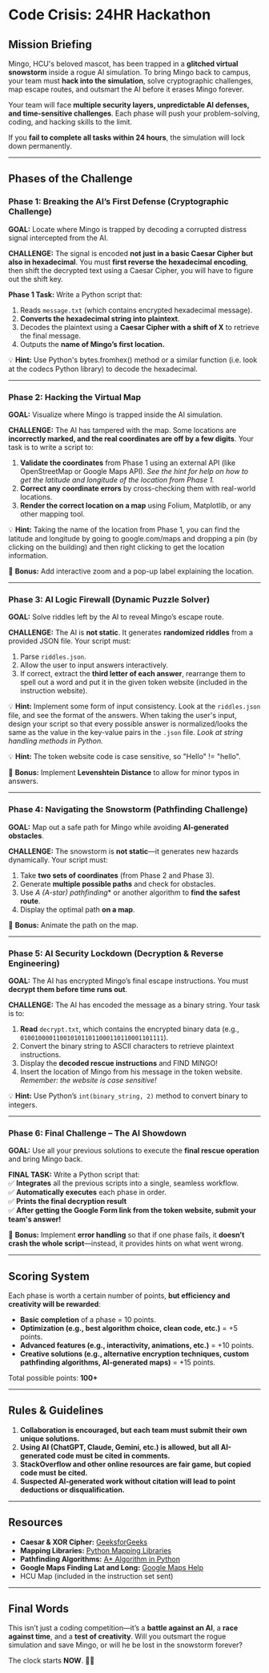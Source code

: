 # **Code Crisis: 24HR Hackathon**  

## **Mission Briefing**  

Mingo, HCU's beloved mascot, has been trapped in a **glitched virtual snowstorm** inside a rogue AI simulation. To bring Mingo back to campus, your team must **hack into the simulation**, solve cryptographic challenges, map escape routes, and outsmart the AI before it erases Mingo forever.  

Your team will face **multiple security layers, unpredictable AI defenses, and time-sensitive challenges**. Each phase will push your problem-solving, coding, and hacking skills to the limit.  

If you **fail to complete all tasks within 24 hours**, the simulation will lock down permanently.  

---  

## **Phases of the Challenge**  

### **Phase 1: Breaking the AI’s First Defense (Cryptographic Challenge)**  

**GOAL:** Locate where Mingo is trapped by decoding a corrupted distress signal intercepted from the AI.  

**CHALLENGE:** The signal is encoded **not just in a basic Caesar Cipher but also in hexadecimal**. You must **first reverse the hexadecimal encoding**, then shift the decrypted text using a Caesar Cipher, you will have to figure out the shift key.  

**Phase 1 Task:** Write a Python script that:  
1. Reads `message.txt` (which contains encrypted hexadecimal message).  
2. **Converts the hexadecimal string into plaintext**.  
3. Decodes the plaintext using a **Caesar Cipher with a shift of X** to retrieve the final message.
4. Outputs the **name  of Mingo’s first location.**

💡 **Hint:** Use Python's bytes.fromhex() method or a similar function (i.e. look at the codecs Python library) to decode the hexadecimal.

---

### **Phase 2: Hacking the Virtual Map**  

**GOAL:** Visualize where Mingo is trapped inside the AI simulation.  

**CHALLENGE:** The AI has tampered with the map. Some locations are **incorrectly marked, and the real coordinates are off by a few digits**. Your task is to write a script to:  
1. **Validate the coordinates** from Phase 1 using an external API (like OpenStreetMap or Google Maps API). *See the hint for help on how to get the latitude and longitude of the location from Phase 1.*  
2. **Correct any coordinate errors** by cross-checking them with real-world locations.  
3. **Render the correct location on a map** using Folium, Matplotlib, or any other mapping tool.  

💡 **Hint:** Taking the name of the location from Phase 1, you can find the latitude and longitude by going to google.com/maps and dropping a pin (by clicking on the building) and then right clicking to get the location information.

🔹 **Bonus:** Add interactive zoom and a pop-up label explaining the location.  

---

### **Phase 3: AI Logic Firewall (Dynamic Puzzle Solver)**  

**GOAL:** Solve riddles left by the AI to reveal Mingo’s escape route.  

**CHALLENGE:** The AI is **not static**. It generates **randomized riddles** from a provided JSON file. Your script must:  
1. Parse `riddles.json`.  
2. Allow the user to input answers interactively.  
3. If correct, extract the **third letter of each answer**, rearrange them to spell out a word and put it in the given token website (included in the instruction website).  

💡 **Hint:** Implement some form of input consistency. Look at the `riddles.json` file, and see the format of the answers. When taking the user's input, design your script so that every possible answer is normalized/looks the same as the value in the key-value pairs in the `.json` file. *Look at string handling methods in Python.*

💡 **Hint:** The token website code is case sensitive, so "Hello" != "hello". 

🔹 **Bonus:** Implement **Levenshtein Distance** to allow for minor typos in answers.  

---

### **Phase 4: Navigating the Snowstorm (Pathfinding Challenge)**  

**GOAL:** Map out a safe path for Mingo while avoiding **AI-generated obstacles**.  

**CHALLENGE:** The snowstorm is **not static**—it generates new hazards dynamically. Your script must:  
1. Take **two sets of coordinates** (from Phase 2 and Phase 3).  
2. Generate **multiple possible paths** and check for obstacles.  
3. Use **A* (A-star) pathfinding** or another algorithm to **find the safest route**.  
4. Display the optimal path **on a map**.  

🔹 **Bonus:** Animate the path on the map.  

---

### **Phase 5: AI Security Lockdown (Decryption & Reverse Engineering)**  

**GOAL:** The AI has encrypted Mingo’s final escape instructions. You must **decrypt them before time runs out**.  

**CHALLENGE:** The AI has encoded the message as a binary string. Your task is to:  
1. **Read** `decrypt.txt`, which contains the encrypted binary data (e.g., `0100100001100101011011000110110001101111`).  
2. Convert the binary string to ASCII characters to retrieve plaintext instructions.  
3. Display the **decoded rescue instructions** and FIND MINGO!
4. Insert the location of Mingo from his message in the token website. *Remember: the website is case sensitive!*

💡 **Hint:** Use Python’s `int(binary_string, 2)` method to convert binary to integers.

---

### **Phase 6: Final Challenge – The AI Showdown**  

**GOAL:** Use all your previous solutions to execute the **final rescue operation** and bring Mingo back.  

**FINAL TASK:** Write a Python script that:  
✅ **Integrates** all the previous scripts into a single, seamless workflow.  
✅ **Automatically executes** each phase in order.  
✅ **Prints the final decryption result**   
✅ **After getting the Google Form link from the token website, submit your team's answer!**   


🔹 **Bonus:** Implement **error handling** so that if one phase fails, it **doesn’t crash the whole script**—instead, it provides hints on what went wrong.  

---

## **Scoring System**  

Each phase is worth a certain number of points, **but efficiency and creativity will be rewarded**:  
- **Basic completion** of a phase = 10 points.  
- **Optimization (e.g., best algorithm choice, clean code, etc.)** = +5 points.  
- **Advanced features (e.g., interactivity, animations, etc.)** = +10 points.  
- **Creative solutions (e.g., alternative encryption techniques, custom pathfinding algorithms, AI-generated maps)** = +15 points.  

Total possible points: **100+**  

---

## **Rules & Guidelines**  

1. **Collaboration is encouraged, but each team must submit their own unique solutions.**  
2. **Using AI (ChatGPT, Claude, Gemini, etc.) is allowed, but all AI-generated code must be cited in comments.**  
3. **StackOverflow and other online resources are fair game, but copied code must be cited.**  
4. **Suspected AI-generated work without citation will lead to point deductions or disqualification.**  

---

## **Resources**  

- **Caesar & XOR Cipher:** [GeeksforGeeks](https://www.geeksforgeeks.org/xor-cipher/)  
- **Mapping Libraries:** [Python Mapping Libraries](https://medium.com/@alexroz/6-python-libraries-to-make-beautiful-maps-9fb9edb28b27)  
- **Pathfinding Algorithms:** [A* Algorithm in Python](https://www.redblobgames.com/pathfinding/a-star/introduction.html)  
- **Google Maps Finding Lat and Long:** [Google Maps Help](https://support.google.com/maps/answer/18539?hl=en&co=GENIE.Platform%3DDesktop#:~:text=Get%20the%20coordinates%20of%20a,and%20longitude%20in%20decimal%20format.)
- HCU Map (included in the instruction set sent)

---

## **Final Words**  

This isn’t just a coding competition—it’s a **battle against an AI**, a **race against time**, and a **test of creativity**. Will you outsmart the rogue simulation and save Mingo, or will he be lost in the snowstorm forever?  

The clock starts **NOW**. 🚀🔥  

